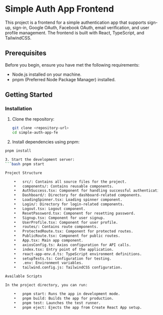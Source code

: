 # Simple Auth App Frontend

This project is a frontend for a simple authentication app that supports sign-up, sign-in, Google OAuth, Facebook OAuth, email verification, and user profile management. The frontend is built with React, TypeScript, and TailwindCSS.

## Prerequisites

Before you begin, ensure you have met the following requirements:

- Node.js installed on your machine.
- pnpm (Preferred Node Package Manager) installed.

## Getting Started

### Installation

1. Clone the repository:

   ```bash
   git clone <repository-url>
   cd simple-auth-app-fe

   ```

2. Install dependencies using pnpm:

````bash
pnpm install

3. Start the development server:
```bash pnpm start

Project Structure

	•	src/: Contains all source files for the project.
	•	components/: Contains reusable components.
	•	AuthSuccess.tsx: Component for handling successful authentication.
	•	Dashboard/: Directory for dashboard-related components.
	•	LoadingSpinner.tsx: Loading spinner component.
	•	Login/: Directory for login-related components.
	•	Logout.tsx: Logout component.
	•	ResetPassword.tsx: Component for resetting password.
	•	Signup.tsx: Component for user signup.
	•	UserProfile.tsx: Component for user profile.
	•	routes/: Contains route components.
	•	ProtectedRoute.tsx: Component for protected routes.
	•	PublicRoute.tsx: Component for public routes.
	•	App.tsx: Main app component.
	•	axiosConfig.ts: Axios configuration for API calls.
	•	index.tsx: Entry point of the application.
	•	react-app-env.d.ts: TypeScript environment definitions.
	•	setupTests.ts: Configuration for testing.
	•	.env: Environment variables.
	•	tailwind.config.js: TailwindCSS configuration.

Available Scripts

In the project directory, you can run:

	•	pnpm start: Runs the app in development mode.
	•	pnpm build: Builds the app for production.
	•	pnpm test: Launches the test runner.
	•	pnpm eject: Ejects the app from Create React App setup.
````
